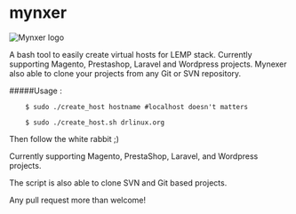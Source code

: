 mynxer
======

![Mynxer logo](http://i.imgur.com/WRb9yqk.png)                                                                 


A bash tool to easily create virtual hosts for LEMP stack.
Currently supporting Magento, Prestashop, Laravel and Wordpress projects.
Mynexer also able to clone your projects from any Git or SVN repository.


#####Usage :

        $ sudo ./create_host hostname #localhost doesn't matters

        $ sudo ./create_host.sh drlinux.org
        

Then follow the white rabbit ;)

Currently supporting Magento, PrestaShop, Laravel, and Wordpress projects.

The script is also able to clone SVN and Git based projects.

Any pull request more than welcome!
